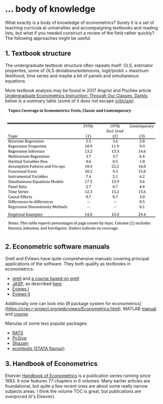 # ... body of knowledge


What exactly is a body of knowledge of econometrics? Surely it is a set of 
teaching curricula at universities and accompaigning textbooks and reading lists, 
but what if you needed construct a review of the field rather quickly? 
The following approaches might be useful.

## 1. Textbook structure


The undergraduate textbook structure often repeats itself: OLS, estimator
properties, some of OLS deviations/extensions, logit/probit + maximum likelihood, 
time series and maybe a bit of panels and simultaneous equations. 

More textbook analysis may be found in 2017 Angrist and Pischke article [Undergraduate Econometrics Instruction: Through Our Classes, Darkly](https://pubs.aeaweb.org/doi/pdf/10.1257/jep.31.2.125), below is a summary table (some of it does not escape [criticism](https://fxdiebold.blogspot.com/2017/02/econometrics-angrist-and-pischke-are-at.html)).

![](../../_static/darkly.jpg)


## 2. Econometric software manuals 

Gretl and EViews have quite comprehensive manuals covering 
principal applications of the software. They both qualify as 
textbooks in econometrics:

- [gretl](http://gretl.sourceforge.net/gretl-help/gretl-guide.pdf) and [a course based on gretl](https://www.le.ac.uk/users/dsgp1/COURSES/THIRDMET/MANUALS/ebook.pdf)
- [JASP](https://jasp-stats.org/wp-content/uploads/2019/11/The_JASP_Data_Library__version_2-1.pdf), as described [here](https://twitter.com/JASPStats/status/1197844560115712000)
- [Eviews I](http://www.eviews.com/EViews8/EViews8/EViews%208%20Users%20Guide%20I.pdf)
- [Eviews II](http://www.eviews.com/EViews8/EViews8/EViews%208%20Users%20Guide%20II.pdf)

Additionally one can look into [R package system for econometrics]	(https://cran.r-project.org/web/views/Econometrics.html), MATLAB [manual](https://www.mathworks.com/help/econ/) and [course](http://fmwww.bc.edu/ec-p/software/matlab/mbook.pdf.old).

Manulas of some less popular packages:

- [RATS](https://www.estima.com/enders/RATS_Programming_Manual.pdf)
- [PcGive](https://www.doornik.com/pcgive/index.html)	
- [Shazam](http://store.econometrics.com/shazam/shazam_reference_manual_11_interior.pdf)
- [econtools (STATA flavour)](https://www.danielmsullivan.com/econtools/metrics.html)		


## 3. Handbook of Econometrics

Elsevier [Handbook of Econometrics](https://www.sciencedirect.com/handbook/handbook-of-econometrics/vol/1/suppl/C) 
is a  publication series running since 1983. It now features 77 chapters in 6 volumes. Many earlier articles are foundational, but quite a few recent ones are about some really narrow 
subjects areas. I think the volume TOC is great, but publications are overpriced 
(it's Elsevier).
